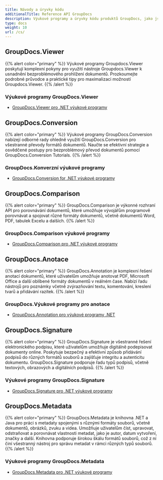 ```yaml
---
title: Návody a úryvky kódu
additionalTitle: Reference API GroupDocs
description: Výukové programy a úryvky kódu produktů GroupDocs, jako jsou GroupDocs.Viewer, GroupDocs.Annotation, GroupDocs.Conversion a další produkty.
type: docs
weight: 10
url: /cs/
---
```


## GroupDocs.Viewer
{{% alert color="primary" %}}
Výukové programy Groupdocs.Viewer poskytují komplexní pokyny pro využití nástroje Groupdocs.Viewer k usnadnění bezproblémového prohlížení dokumentů. Prozkoumejte podrobné průvodce a praktické tipy pro maximalizaci možností Groupdocs.Viewer.
{{% /alert %}}

### Výukové programy GroupDocs.Viewer
- [GroupDocs.Viewer pro .NET výukové programy](../viewer/cs/net/)


## GroupDocs.Conversion
{{% alert color="primary" %}}
Výukové programy GroupDocs.Conversion nabízejí odborné rady ohledně využití GroupDocs.Conversion pro všestranné převody formátů dokumentů. Naučte se efektivní strategie a osvědčené postupy pro bezproblémový převod dokumentů pomocí GroupDocs.Conversion Tutorials.
{{% /alert %}}

### GroupDocs.Konverzní výukové programy
- [GroupDocs.Conversion for .NET výukové programy](../conversion/cs/net/)


## GroupDocs.Comparison
{{% alert color="primary" %}}
GroupDocs.Comparison je výkonné rozhraní API pro porovnávání dokumentů, které umožňuje vývojářům programově porovnávat a spojovat různé formáty dokumentů, včetně dokumentů Word, PDF, tabulek Excelu a dalších.
{{% /alert %}}

### GroupDocs.Comparison výukové programy
- [GroupDocs.Comparison pro .NET výukové programy](../comparison/cs/net/)


## GroupDocs.Anotace
{{% alert color="primary" %}}
GroupDocs.Annotation je komplexní řešení anotací dokumentů, které uživatelům umožňuje anotovat PDF, Microsoft Office a další oblíbené formáty dokumentů v reálném čase. Nabízí řadu nástrojů pro poznámky včetně zvýrazňování textu, komentování, kreslení tvarů a přidávání razítek.
{{% /alert %}}

### GroupDocs.Výukové programy pro anotace
- [GroupDocs.Annotation pro výukové programy .NET](../annotation/cs/net/)


## GroupDocs.Signature
{{% alert color="primary" %}}
GroupDocs.Signature je všestranné řešení elektronického podpisu, které uživatelům umožňuje digitálně podepisovat dokumenty online. Poskytuje bezpečný a efektivní způsob přidávání podpisů do různých formátů souborů a zajišťuje integritu a autenticitu dokumentu. GroupDocs.Signature podporuje řadu typů podpisů, včetně textových, obrazových a digitálních podpisů.
{{% /alert %}}

### Výukové programy GroupDocs.Signature

- [GroupDocs.Signature pro .NET výukové programy](../signature/cs/net/)


## GroupDocs.Metadata
{{% alert color="primary" %}}
GroupDocs.Metadata je knihovna .NET a Java pro práci s metadaty spojenými s různými formáty souborů, včetně dokumentů, obrázků, zvuku a videa. Umožňuje uživatelům číst, upravovat, odstraňovat a porovnávat vlastnosti metadat, jako je autor, datum vytvoření, značky a další. Knihovna podporuje širokou škálu formátů souborů, což z ní činí všestranný nástroj pro správu metadat v rámci různých typů souborů.
{{% /alert %}}

### Výukové programy GroupDocs.Metadata
- [GroupDocs.Metadata pro .NET výukové programy](../metadata/cs/net/)